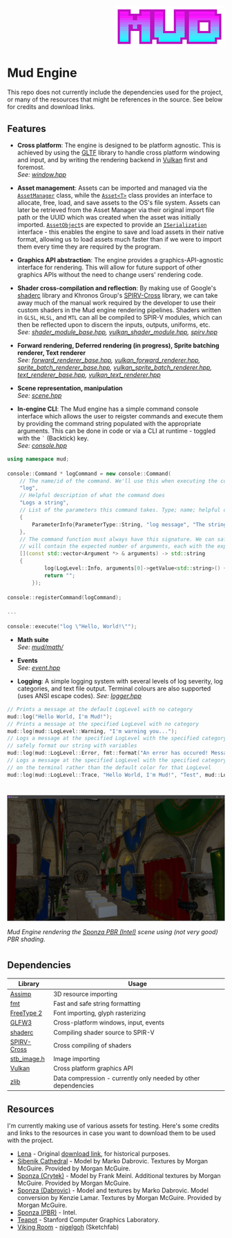 #

<p align="right">
  <img src="./mud_logo.png?raw=true" alt="Sublime's custom image"/>
</p>

# Mud Engine

This repo does not currently include the dependencies used for the project, or many of the resources that might be references in the source. See below for credits and download links.

## Features
- <b>Cross platform</b>: The engine is designed to be platform agnostic. This is achieved by using the [GLTF](https://www.glfw.org/) library to handle cross platform windowing and input, and by writing the rendering backend in [Vulkan](https://vkguide.dev/docs/introduction/vulkan_overview/) first and foremost.  
_See: [window.hpp](./mud/platform/window.hpp)_

- <b>Asset management</b>: Assets can be imported and managed via the [`AssetManager`](./mud/utils/asset_manager.hpp) class,  while the [`Asset<T>`](./mud/utils/asset.hpp) class provides an interface to allocate, free, load, and save assets to the OS's file system. Assets can later be retrieved from the Asset Manager via their original import file path or the UUID which was created when the asset was initially imported. [`AssetObject`](./mud/utils/asset_object.hpp)s are expected to provide an [`ISerialization`](./mud/utils/i_serializable.hpp) interface - this enables the engine to save and load assets in their native format, allowing us to load assets much faster than if we were to import them every time they are required by the program.

- <b>Graphics API abstraction</b>: The engine provides a graphics-API-agnostic interface for rendering. This will allow for future support of other graphics APIs without the need to change users' rendering code. 

- <b>Shader cross-compilation and reflection</b>: By making use of Google's [shaderc](https://github.com/google/shaderc) library and Khronos Group's [SPIRV-Cross](https://github.com/KhronosGroup/SPIRV-Cross) library, we can take away much of the manual work required by the developer to use their custom shaders in the Mud engine rendering pipelines. Shaders written in `GLSL`, `HLSL`, and `MTL` can all be compiled to SPIR-V modules, which can then be reflected upon to discern the inputs, outputs, uniforms, etc.  
_See: [shader_module_base.hpp](./mud/graphics/interface/shader_module_base.hpp), [vulkan_shader_module.hpp](./mud/graphics/backend/vulkan/vulkan_shader_module.hpp), [spirv.hpp](.mud//graphics/backend/spirv/spirv.hpp)_

- <b>Forward rendering, Deferred rendering (in progress), Sprite batching renderer, Text renderer</b>  
_See: [forward_renderer_base.hpp](./mud/graphics/interface/forward_renderer_base.hpp), [vulkan_forward_renderer.hpp](./mud/graphics/backend/vulkan/vulkan_forward_renderer.hpp), [sprite_batch_renderer_base.hpp](./mud/graphics/interface/sprite_batch_renderer_base.hpp), [vulkan_sprite_batch_renderer.hpp](./mud/graphics/backend/vulkan/vulkan_sprite_batch_renderer.hpp), [text_renderer_base.hpp](./mud/graphics/interface/text_renderer_base.hpp), [vulkan_text_renderer.hpp](./mud/graphics/backend/vulkan/vulkan_text_renderer.hpp)_

- <b>Scene representation, manipulation</b>  
_See: [scene.hpp](./mud/scene.hpp)_

- <b>In-engine CLI</b>: The Mud engine has a simple command console interface which allows the user to reigster commands and execute them by providing the command string populated with the appropriate arguments. This can be done in code or via a CLI at runtime - toggled with the <code>&#96;</code> (Backtick) key.  
_See: [console.hpp](./mud/utils/console.hpp)_
```cpp
using namespace mud;

console::Command * logCommand = new console::Command(
	// The name/id of the command. We'll use this when executing the command
	"log",
	// Helpful description of what the command does
	"Logs a string",
	// List of the parameters this command takes. Type; name; helpful description
	{
		ParameterInfo{ParameterType::String, "log message", "The string to log"}
	},
	// The command function must always have this signature. We can safely assume that 'arguments'
	// will contain the expected number of arguments, each with the expected type.
	[](const std::vector<Argument *> & arguments) -> std::string
	{
            log(LogLevel::Info, arguments[0]->getValue<std::string>() + '\n');
            return "";
        });

console::registerCommand(logCommand);

...

console::execute("log \"Hello, World!\"");
```

- <b>Math suite</b>  
_See: [mud/math/](./mud/math/)_

- <b>Events</b>  
_See: [event.hpp](./mud/platform/event.hpp)_

- <b>Logging</b>: A simple logging system with several levels of log severity, log categories, and text file output. Terminal colours are also supported (uses ANSI escape codes).
_See: [logger.hpp](./mud/utils/logger.hpp)_
```cpp
// Prints a message at the default LogLevel with no category
mud::log("Hello World, I'm Mud!");
// Prints a message at the specified LogLevel with no category
mud::log(mud::LogLevel::Warning, "I'm warning you...");
// Logs a message at the specified LogLevel with the specified category. Using the fmt library to
// safely format our string with variables
mud::log(mud::LogLevel::Error, fmt::format("An error has occured! Message: {0}", errorMessage), "Some Category");
// Logs a message at the specified LogLevel with the specified category, using a specified color to use
// on the terminal rather than the default color for that LogLevel
mud::log(mud::LogLevel::Trace, "Hello World, I'm Mud!", "Test", mud::LogColor::BrightCyan);  
```

#

![alt text](screenshot_2023-07-31.png?raw=true)

_Mud Engine rendering the [Sponza PBR (Intel)](https://www.intel.com/content/www/us/en/developer/topic-technology/graphics-research/samples.html) scene using (not very good) PBR shading._

#

## Dependencies

| Library | Usage |
| ------- | ----- |
| [Assimp](https://assimp.org/) | 3D resource importing |
| [fmt](https://github.com/fmtlib/fmt) | Fast and safe string formatting |
| [FreeType 2](https://freetype.org/) | Font importing, glyph rasterizing |
| [GLFW3](https://www.glfw.org/) | Cross-platform windows, input, events |
| [shaderc](https://github.com/google/shaderc) | Compiling shader source to SPIR-V |
| [SPIRV-Cross](https://github.com/KhronosGroup/SPIRV-Cross) | Cross compiling of shaders |
| [stb_image.h](https://github.com/nothings/stb) | Image importing |
| [Vulkan](https://vkguide.dev/docs/introduction/vulkan_overview/) | Cross platform graphics API |
| [zlib](https://www.zlib.net/) | Data compression - currently only needed by other dependencies |

## Resources

I'm currently making use of various assets for testing. Here's some credits and links to the resources in case you want to download them to be used with the project.

- [Lena](https://links.uwaterloo.ca/Repository.html) - Original  [download link](https://sipi.usc.edu/database/database.php?volume=misc&image=12#top), for historical purposes.
- [Sibenik Cathedral](https://casual-effects.com/g3d/data10/index.html#mesh32) - Model by Marko Dabrovic. Textures by Morgan McGuire. Provided by Morgan McGuire.
- [Sponza (Crytek)](https://casual-effects.com/g3d/data10/index.html#mesh8) - Model by Frank Meinl. Additional textures by Morgan McGuire. Provided by Morgan McGuire.
- [Sponza (Dabrovic)](https://casual-effects.com/g3d/data10/index.html#mesh10) - Model and textures by Marko Dabrovic. Model conversion by Kenzie Lamar. Textures by Morgan McGuire. Provided by Morgan McGuire.
- [Sponza (PBR)](https://www.intel.com/content/www/us/en/developer/topic-technology/graphics-research/samples.html) - Intel.
- [Teapot](https://graphics.stanford.edu/courses/cs148-10-summer/as3/code/as3/teapot.obj) - Stanford Computer Graphics Laboratory.
- [Viking Room](https://sketchfab.com/3d-models/viking-room-a49f1b8e4f5c4ecf9e1fe7d81915ad38) - [nigelgoh](https://sketchfab.com/nigelgoh) (Sketchfab)
